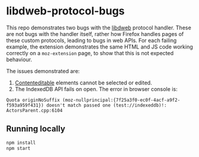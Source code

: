 # libdweb-protocol-bugs

This repo demonstrates two bugs with the [libdweb](https://github.com/mozilla/libdweb) protocol handler.
These are not bugs with the handler itself, rather how Firefox handles pages of these custom protocols,
leading to bugs in web APIs. For each failing example, the extension demonstrates the same HTML and JS code 
working correctly on a `moz-extension` page, to show that this is not expected behaviour.

The issues demonstrated are:
 1. [Contenteditable](https://developer.mozilla.org/en-US/docs/Web/HTML/Global_attributes/contenteditable) elements cannot
 be selected or edited.
 2. The IndexedDB API fails on open. The error in browser console is:
 ```
 Quota originNoSuffix (moz-nullprincipal:{7f25a3f0-ec0f-4acf-a9f2-f593a959f431}) doesn't match passed one (test://indexeddb)!: ActorsParent.cpp:6104
 ```

## Running locally

```bash
npm install
npm start
```
